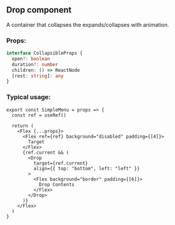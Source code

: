 ## Drop component

A container that collapses the expands/collapses with animation.

### Props:

```typescript
interface CollapsibleProps {
  open?: boolean
  duration?: number
  children: () => ReactNode
  [rest: string]: any
}
```

### Typical usage:

```JSX
export const SimpleMenu = props => {
  const ref = useRef()

  return (
    <Flex {...props}>
      <Flex ref={ref} background="disabled" padding={[4]}>
        Target
      </Flex>
      {ref.current && (
        <Drop
          target={ref.current}
          align={{ top: "bottom", left: "left" }}
        >
          <Flex background="border" padding={[6]}>
            Drop Contents
          </Flex>
        </Drop>
      )}
    </Flex>
  )
}
```
